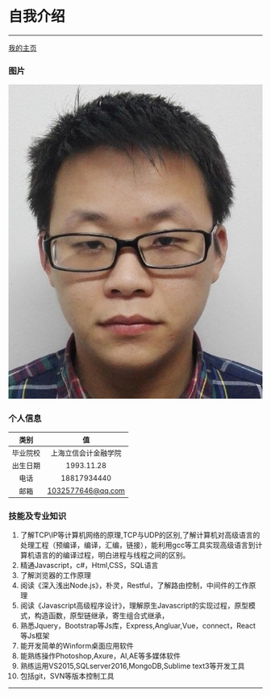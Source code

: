 # 自我介绍
***
[我的主页]
### 图片
![我的照片](https://raw.githubusercontent.com/Cole-yu/cole-yu.github.io/master/picture/photo.jpg)
### 个人信息
| 类别 | 值 |
|:----:|:----:|
|毕业院校|上海立信会计金融学院|
|出生日期|1993.11.28|
|电话|18817934440|
|邮箱|1032577646@qq.com|
### 技能及专业知识
1. 了解TCP\IP等计算机网络的原理,TCP与UDP的区别,了解计算机对高级语言的处理工程（预编译，编译，汇编，链接），能利用gcc等工具实现高级语言到计算机语言的的编译过程，明白进程与线程之间的区别。
2. 精通Javascript，c#，Html,CSS，SQL语言
3. 了解浏览器的工作原理
4. 阅读《深入浅出Node.js》，朴灵，Restful，了解路由控制，中间件的工作原理
5. 阅读《Javascript高级程序设计》，理解原生Javascript的实现过程，原型模式，构造函数，原型链继承，寄生组合式继承，
6. 熟悉Jquery，Bootstrap等Js库，Express,Angluar,Vue，connect，React等Js框架
7. 能开发简单的Winform桌面应用软件
8. 能熟练操作Photoshop,Axure，AI,AE等多媒体软件
9. 熟练运用VS2015,SQLserver2016,MongoDB,Sublime text3等开发工具
10. 包括git，SVN等版本控制工具

***
[我的主页]:https://cole-yu.github.io

